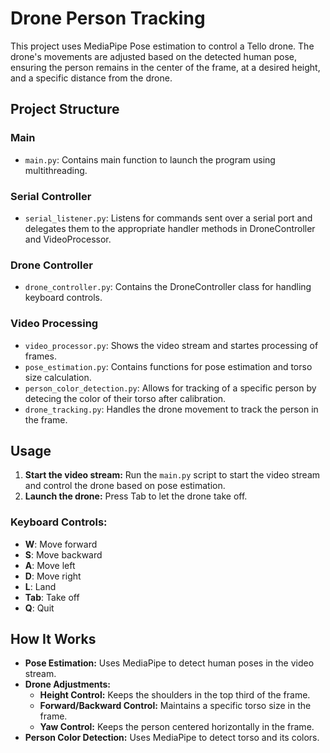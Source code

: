 # Drone Person Tracking

This project uses MediaPipe Pose estimation to control a Tello drone. The drone's movements are adjusted based on the detected human pose, ensuring the person remains in the center of the frame, at a desired height, and a specific distance from the drone.

## Project Structure
### Main
- `main.py`: Contains main function to launch the program using multithreading.
### Serial Controller
- `serial_listener.py`: Listens for commands sent over a serial port and delegates them to the appropriate handler methods in DroneController and VideoProcessor.
### Drone Controller
- `drone_controller.py`: Contains the DroneController class for handling keyboard controls.
### Video Processing
- `video_processor.py`: Shows the video stream and startes processing of frames.
- `pose_estimation.py`: Contains functions for pose estimation and torso size calculation.
- `person_color_detection.py`: Allows for tracking of a specific person by detecing the color of their torso after calibration.
- `drone_tracking.py`: Handles the drone movement to track the person in the frame.

## Usage

1. **Start the video stream:** Run the `main.py` script to start the video stream and control the drone based on pose estimation.
2. **Launch the drone:** Press Tab to let the drone take off.

### Keyboard Controls:

- **W**: Move forward
- **S**: Move backward
- **A**: Move left
- **D**: Move right
- **L**: Land
- **Tab**: Take off
- **Q**: Quit

## How It Works

- **Pose Estimation:** Uses MediaPipe to detect human poses in the video stream.
- **Drone Adjustments:**
  - **Height Control:** Keeps the shoulders in the top third of the frame.
  - **Forward/Backward Control:** Maintains a specific torso size in the frame.
  - **Yaw Control:** Keeps the person centered horizontally in the frame.
- **Person Color Detection:** Uses MediaPipe to detect torso and its colors.